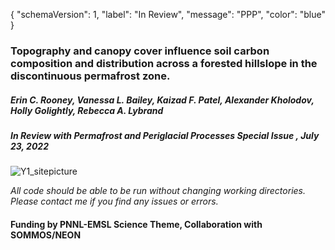{
  "schemaVersion": 1,
  "label": "In Review",
  "message": "PPP",
  "color": "blue"
}

### Topography and canopy cover influence soil carbon composition and distribution across a forested hillslope in the discontinuous permafrost zone. 

##### Erin C. Rooney, Vanessa L. Bailey, Kaizad F. Patel, Alexander Kholodov, Holly Golightly, Rebecca A. Lybrand

##### *In Review with Permafrost and Periglacial Processes Special Issue , July 23, 2022*

![Y1_sitepicture](https://user-images.githubusercontent.com/61806923/180624572-ec0a8327-a769-4e67-8c19-7c2749fc18ce.png)

*All code should be able to be run without changing working directories. Please contact me if you find any issues or errors.*

#### Funding by PNNL-EMSL Science Theme, Collaboration with SOMMOS/NEON
